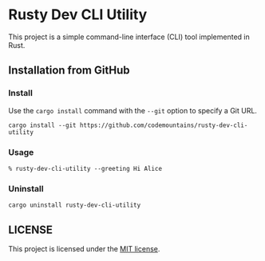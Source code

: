 # Rusty Dev CLI Utility

This project is a simple command-line interface (CLI) tool implemented in Rust.

## Installation from GitHub

### Install

Use the `cargo install` command with the `--git` option to specify a Git URL.

```shell
cargo install --git https://github.com/codemountains/rusty-dev-cli-utility
```

### Usage

```
% rusty-dev-cli-utility --greeting Hi Alice
```

### Uninstall

```shell
cargo uninstall rusty-dev-cli-utility
```

## LICENSE

This project is licensed under the [MIT license](LICENSE).
